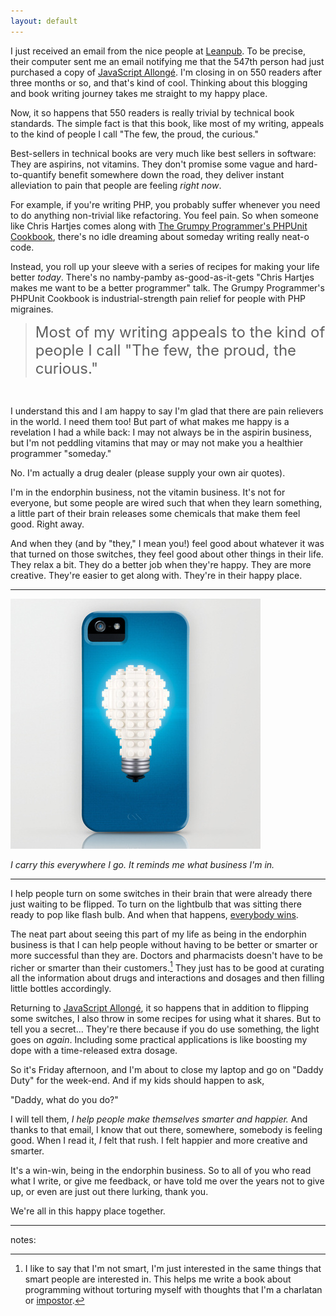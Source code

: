 ```yaml
---
layout: default
---
```


I just received an email from the nice people at [Leanpub]. To be precise, their computer sent me an email notifying me that the 547th person had just purchased a copy of [JavaScript Allongé][ja]. I'm closing in on 550 readers after three months or so, and that's kind of cool. Thinking about this blogging and book writing journey takes me straight to my happy place.

[ja]: http://leanpub.com/javascript-allonge
[Leanpub]: http://leanpub.com

Now, it so happens that 550 readers is really trivial by technical book standards. The simple fact is that this book, like most of my writing, appeals to the kind of people I call "The few, the proud, the curious."

Best-sellers in technical books are very much like best sellers in software: They are aspirins, not vitamins. They don't promise some vague and hard-to-quantify benefit somewhere down the road, they deliver instant alleviation to pain that people are feeling *right now*.

For example, if you're writing PHP, you probably suffer whenever you need to do anything non-trivial like refactoring. You feel pain. So when someone like Chris Hartjes comes along with [The Grumpy Programmer's PHPUnit Cookbook][phpunit], there's no idle dreaming about someday writing really neat-o code.

[phpunit]: https://leanpub.com/grumpy-phpunit

Instead, you roll up your sleeve with a series of recipes for making your life better *today*. There's no namby-pamby as-good-as-it-gets "Chris Hartjes makes me want to be a better programmer" talk. The Grumpy Programmer's PHPUnit Cookbook is industrial-strength pain relief for people with PHP migraines.

> <font size="+2">Most of my writing appeals to the kind of people I call "The few, the proud, the curious."</font>

<br/>

I understand this and I am happy to say I'm glad that there are pain relievers in the world. I need them too! But part of what makes me happy is a revelation I had a while back: I may not always be in the aspirin business, but I'm not peddling vitamins that may or may not make you a healthier programmer "someday."

No. I'm actually a drug dealer (please supply your own air quotes).

I'm in the endorphin business, not the vitamin business. It's not for everyone, but some people are wired such that when they learn something, a little part of their brain releases some chemicals that make them feel good. Right away.

And when they (and by "they," I mean you!) feel good about whatever it was that turned on those switches, they feel good about other things in their life. They relax a bit. They do a better job when they're happy. They are more creative. They're easier to get along with. They're in their happy place.

---

[![I turn lightbulbs on](/assets/images/lightbulb.jpg)](http://society6.com/powerpig/Heres-an-idea_iPhone-Case)

*I carry this everywhere I go. It reminds me what business I'm in.*

---

I help people turn on some switches in their brain that were already there just waiting to be flipped. To turn on the lightbulb that was sitting there ready to pop like flash bulb. And when that happens, <u>everybody wins</u>.

The neat part about seeing this part of my life as being in the endorphin business is that I can help people without having to be better or smarter or more successful than they are. Doctors and pharmacists doesn't have to be richer or smarter than their customers.[^notsmart] They just has to be good at curating all the information about drugs and interactions and dosages and then filling little bottles accordingly.

[^notsmart]: I like to say that I'm not smart, I'm just interested in the same things that smart people are interested in. This helps me write a book about programming without torturing myself with thoughts that I'm a charlatan or [impostor].

[impostor]: https://en.wikipedia.org/wiki/Impostor_syndrome "Impostor Syndrome"

Returning to [JavaScript Allongé][ja], it so happens that in addition to flipping some switches, I also throw in some recipes for using what it shares. But to tell you a secret... They're there because if you do use something, the light goes on *again*. Including some practical applications is like boosting my dope with a time-released extra dosage.

So it's Friday afternoon, and I'm about to close my laptop and go on "Daddy Duty" for the week-end. And if my kids should happen to ask,

"Daddy, what do you do?"

I will tell them, *I help people make themselves smarter and happier.* And thanks to that email, I know that out there, somewhere, somebody is feeling good. When I read it, *I* felt that rush. I felt happier and more creative and smarter.

It's a win-win, being in the endorphin business. So to all of you who read what I write, or give me feedback, or have told me over the years not to give up, or even are just out there lurking, thank you.

We're all in this happy place together.

---

notes: